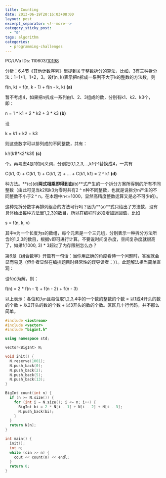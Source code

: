 ```yaml
---
title: Counting
date: 2013-06-19T20:16:03+08:00
layout: post
excerpt_separator: <!--more-->
category_sticky_post:
  - "0"
tags: algorithm
categories:
  - programming-challenges
---
```

PC/UVa IDs: 110603/<a href="http://uva.onlinejudge.org/index.php?option=com_onlinejudge&#038;Itemid=8&#038;page=show_problem&#038;problem=1139" target="_blank">10198</a>

分析：6.4节《其他计数序列》里提到关于整数拆分的算法，比如，3有三种拆分法：1+1+1，1+2，3。设f(n, k)表示把n拆成一系列不大于k的整数的方法数，则
  
f(n, k) = f(n, k - 1) + f(n - k, k) **(a)**
  
暂不考虑4，如果把n拆成一系列由1、2、3组成的数，分别有k1、k2、k3个，即：
  
n = 1 \* k1 + 2 \* k2 + 3 * k3 **(b)**
  
设
  
k = k1 + k2 + k3
  
则这些数字可以排列成的不同整数，共有：　<!--more-->


  
k!/(k1!\*k2\*k3!) **(c)**
  
个。再考虑4是1的同义词，分别把0,1,2,3,...,k1个1替换成4，一共有
  
C(k1, 0) + C(k1, 1) + C(k1, 2) + ... + C(k1, k1) = 2 ^ k1 **(d)**
  
种方法。**(c)(d)**两式相乘即得到由**(b)**式产生的一个拆分方案所得到的所有不同整数（由此可见当k2和k3为零时共有2 ^ n种不同整数，也就是说拆分n产生的不同整数不小于2 ^ n。在本题中n<=1000，显然高精度整数运算又是必不可少的）。
      
这种先拆分数字再排列组合的方法可行吗？因为**(a)**式只给出了方法数，没有具体给出每种方法里1,2,3的数目，所以在编程时必须增加返回值，比如
  
s = f(n, k, v)
  
其中v为一个长度为s的数组，每个元素是一个三元组，分别表示一种拆分方法所含的1,2,3的数目，根据v即可进行计算。不要说时间复杂度，空间复杂度就很高了，如果f(1000, 3) * 3超过了内存限制怎么办？
      
第6章《组合数学》开篇有一句话：当你用正确的角度看待一个问题时，答案就会显而易见（但作者显然在编排题目时经常性的误导读者：））。此题解法相当简单直观：
  
设f(n)为解，则：
  
f(n) = 2 * f(n - 1) + f(n - 2) + f(n - 3)
  
以上表示：各位和为n且每位取1,2,3,4中的一个数的整数的个数 = 以1或4开头的数的个数 + 以2开头的数的个数 + 以3开头的数的个数。区区几十行代码，并不那么简单。

```cpp
#include <iostream>
#include <vector>
#include "bigint.h"

using namespace std;

vector<BigInt> N;

void init() {
  N.reserve(1001);
  N.push_back(0);
  N.push_back(2);
  N.push_back(5);
  N.push_back(13);
}

BigInt count(int n) {
  if (n >= N.size()) {
    for (int i = N.size(); i <= n; i++) {
      BigInt bi = 2 * N[i - 1] + N[i - 2] + N[i - 3];
      N.push_back(bi);
    }
  }
  return N[n];
}

int main() {
  init();
  int n;
  while (cin >> n) {
    cout << count(n) << endl;
  }
  return 0;
}
```

